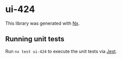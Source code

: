 # ui-424

This library was generated with [Nx](https://nx.dev).

## Running unit tests

Run `nx test ui-424` to execute the unit tests via [Jest](https://jestjs.io).
